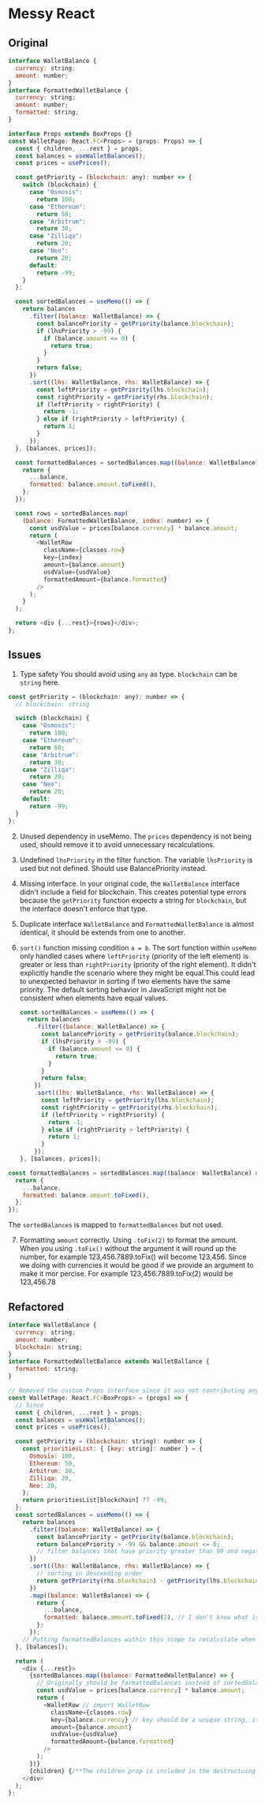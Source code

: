 # Messy React

## Original

```js
interface WalletBalance {
  currency: string;
  amount: number;
}
interface FormattedWalletBalance {
  currency: string;
  amount: number;
  formatted: string;
}

interface Props extends BoxProps {}
const WalletPage: React.FC<Props> = (props: Props) => {
  const { children, ...rest } = props;
  const balances = useWalletBalances();
  const prices = usePrices();

  const getPriority = (blockchain: any): number => {
    switch (blockchain) {
      case "Osmosis":
        return 100;
      case "Ethereum":
        return 50;
      case "Arbitrum":
        return 30;
      case "Zilliqa":
        return 20;
      case "Neo":
        return 20;
      default:
        return -99;
    }
  };

  const sortedBalances = useMemo(() => {
    return balances
      .filter((balance: WalletBalance) => {
        const balancePriority = getPriority(balance.blockchain);
        if (lhsPriority > -99) {
          if (balance.amount <= 0) {
            return true;
          }
        }
        return false;
      })
      .sort((lhs: WalletBalance, rhs: WalletBalance) => {
        const leftPriority = getPriority(lhs.blockchain);
        const rightPriority = getPriority(rhs.blockchain);
        if (leftPriority > rightPriority) {
          return -1;
        } else if (rightPriority > leftPriority) {
          return 1;
        }
      });
  }, [balances, prices]);

  const formattedBalances = sortedBalances.map((balance: WalletBalance) => {
    return {
      ...balance,
      formatted: balance.amount.toFixed(),
    };
  });

  const rows = sortedBalances.map(
    (balance: FormattedWalletBalance, index: number) => {
      const usdValue = prices[balance.currency] * balance.amount;
      return (
        <WalletRow
          className={classes.row}
          key={index}
          amount={balance.amount}
          usdValue={usdValue}
          formattedAmount={balance.formatted}
        />
      );
    }
  );

  return <div {...rest}>{rows}</div>;
};
```

## Issues

1. Type safety
   You should avoid using `any` as type. `blockchain` can be `string` here.

```js
const getPriority = (blockchain: any): number => {
  // blockchain: string

  switch (blockchain) {
    case "Osmosis":
      return 100;
    case "Ethereum":
      return 50;
    case "Arbitrum":
      return 30;
    case "Zilliqa":
      return 20;
    case "Neo":
      return 20;
    default:
      return -99;
  }
};
```

2. Unused dependency in useMemo.
   The `prices` dependency is not being used, should remove it to avoid unnecessary recalculations.

3. Undefined `lhsPriority` in the filter function.
   The variable `lhsPriority` is used but not defined. Should use BalancePriority instead.

4. Missing interface.
   In your original code, the `WalletBalance` interface didn't include a field for blockchain. This creates potential type errors because the `getPriority` function expects a string for `blockchain`, but the interface doesn't enforce that type.

5. Duplicate interface
   `WalletBalance` and `FormattedWalletBalance` is almost identical, it should be extends from one to another.

6. `sort()` function missing condition `a = b`.
   The sort function within `useMemo` only handled cases where `leftPriority` (priority of the left element) is greater or less than `rightPriority` (priority of the right element). It didn't explicitly handle the scenario where they might be equal.This could lead to unexpected behavior in sorting if two elements have the same priority. The default sorting behavior in JavaScript might not be consistent when elements have equal values.
   ```js
   const sortedBalances = useMemo(() => {
     return balances
       .filter((balance: WalletBalance) => {
         const balancePriority = getPriority(balance.blockchain);
         if (lhsPriority > -99) {
           if (balance.amount <= 0) {
             return true;
           }
         }
         return false;
       })
       .sort((lhs: WalletBalance, rhs: WalletBalance) => {
         const leftPriority = getPriority(lhs.blockchain);
         const rightPriority = getPriority(rhs.blockchain);
         if (leftPriority > rightPriority) {
           return -1;
         } else if (rightPriority > leftPriority) {
           return 1;
         }
       });
   }, [balances, prices]);
   ```

```js
const formattedBalances = sortedBalances.map((balance: WalletBalance) => {
  return {
    ...balance,
    formatted: balance.amount.toFixed(),
  };
});
```

The `sortedBalances` is mapped to `formattedBalances` but not used.

7. Formatting `amount` correctly.
   Using `.toFix(2)` to format the amount. When you using `.toFix()` without the argument it will round up the number, for example 123,456.7889.toFix() will become 123,456. Since we doing with currencies it would be good if we provide an argument to make it mor percise. For example 123,456.7889.toFix(2) would be 123,456.78

## Refactored

```js
interface WalletBalance {
  currency: string;
  amount: number;
  blockchain: string;
}
interface FormattedWalletBalance extends WalletBallance {
  formatted: string;
}

// Removed the custom Props interface since it was not contributing anything meaningful. Directly used BoxProps in the React.FC<BoxProps> type.
const WalletPage: React.FC<BoxProps> = (props) => {
  // Since
  const { children, ...rest } = props;
  const balances = useWalletBalances();
  const prices = usePrices();

  const getPriority = (blockchain: string): number => {
    const prioritiesList: { [key: string]: number } = {
      Osmosis: 100,
      Ethereum: 50,
      Arbitrum: 30,
      Zilliqa: 20,
      Neo: 20,
    };
    return prioritiesList[blockchain] ?? -99;
  };
  const sortedBalances = useMemo(() => {
    return balances
      .filter((balance: WalletBalance) => {
        const balancePriority = getPriority(balance.blockchain);
        return balancePriority > -99 && balance.amount <= 0;
        // filter balances that have priority greater than 99 and negative balance. I thinks the balance amount should be positive.
      })
      .sort((lhs: WalletBalance, rhs: WalletBalance) => {
        // sorting in descending order
        return getPriority(rhs.blockchain) - getPriority(lhs.blockchain);
      })
      .map((balance: WalletBalance) => {
        return {
          ...balance,
          formatted: balance.amount.toFixed(2), // I don't know what is the format for this number , i assume that it should show two more decimal
        };
      });
    // Putting formattedBalances within this scope to recalculate when balances change
  }, [balances]);

  return (
    <div {...rest}>
      {sortedBalances.map((balance: FormattedWalletBalance) => {
        // Originally should be formattedBalances instead of sortedBalances, but if the formattedBallances not put in useMemo it will not get updated
        const usdValue = prices[balance.currency] * balance.amount;
        return (
          <WalletRow // import WalletRow
            className={classes.row}
            key={balance.currency} // key should be a unique string, it is not recommend to use indexes
            amount={balance.amount}
            usdValue={usdValue}
            formattedAmount={balance.formatted}
          />
        );
      })}
      {children} {/**The children prop is included in the destructuing of props and not using it any elsewhere. I rendered it here to allows any child components or elements passed to WalletPage to be rendered within the div. */}
    </div>
  );
};
```
